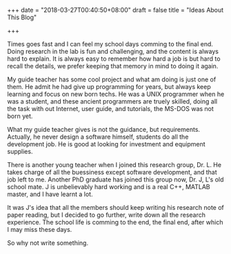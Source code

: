 +++
date = "2018-03-27T00:40:50+08:00"
draft = false
title = "Ideas About This Blog"

+++

Times goes fast and I can feel my school days comming to the final end. Doing research in the lab is fun and challenging, and the content is always hard to explain. It is always easy to remember how hard a job is but hard to recall the details, we prefer keeping that memory in mind to doing it again.

My guide teacher has some cool project and what am doing is just one of them. He admit he had give up programming for years, but always keep learning and focus on new born techs. He was a UNIX programmer when he was a student, and these ancient programmers are truely skilled, doing all the task with out Internet, user guide, and tutorials, the MS-DOS was not born yet.

What my guide teacher gives is not the guidance, but requirements. Actually, he never design a software himself, students do all the development job. He is good at looking for investment and equipment supplies.

There is another young teacher when I joined this research group, Dr. L. He takes charge of all the buessiness except software development, and that job left to me. Another PhD graduate has joined this group now, Dr. J, L's old school mate. J is unbelievably hard working and is a real C++, MATLAB master, and I have learnt a lot.

It was J's idea that all the members should keep writing his research note of paper reading, but I decided to go further, write down all the research experience. The school life is comming to the end, the final end, after which I may miss these days.

So why not write something.
